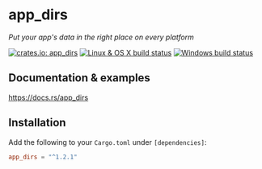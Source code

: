 # app_dirs
*Put your app's data in the right place on every platform*

[![crates.io: app_dirs](https://img.shields.io/crates/v/app_dirs.svg?label=crates.io%3A%20app_dirs)](https://crates.io/crates/app_dirs)
[![Linux & OS X build status](https://img.shields.io/travis/AndyBarron/app-dirs-rs.svg?label=Linux%20%26%20OS%20X%20builds)](https://travis-ci.org/AndyBarron/app-dirs-rs)
[![Windows build status](https://img.shields.io/appveyor/ci/AndyBarron/app-dirs-rs.svg?label=Windows%20builds)](https://ci.appveyor.com/project/AndyBarron/app-dirs-rs)


## Documentation & examples
https://docs.rs/app_dirs

## Installation
Add the following to your `Cargo.toml` under `[dependencies]`:

```toml
app_dirs = "^1.2.1"
```

